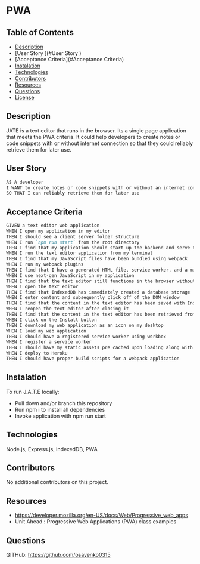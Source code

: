 # PWA

## Table of Contents

* [Description](#Description)
* [User Story ](#User Story )
* [Acceptance Criteria](#Acceptance Criteria)
* [Instalation](#Instalation)
* [Technologies](#Technologies)
* [Contributors](#Contributors)
* [Resources](#Resources )
* [Questions](#Questions)
* [License](#license)



## Description
JATE is a text editor that runs in the browser. Its a single page application that meets the PWA criteria. It could help developers to create notes or code snippets with or without internet connection so that they could reliably retrieve them for later use.

## User Story 
```md
AS A developer
I WANT to create notes or code snippets with or without an internet connection
SO THAT I can reliably retrieve them for later use
```

## Acceptance Criteria
```md
GIVEN a text editor web application
WHEN I open my application in my editor
THEN I should see a client server folder structure
WHEN I run `npm run start` from the root directory
THEN I find that my application should start up the backend and serve the client
WHEN I run the text editor application from my terminal
THEN I find that my JavaScript files have been bundled using webpack
WHEN I run my webpack plugins
THEN I find that I have a generated HTML file, service worker, and a manifest file
WHEN I use next-gen JavaScript in my application
THEN I find that the text editor still functions in the browser without errors
WHEN I open the text editor
THEN I find that IndexedDB has immediately created a database storage
WHEN I enter content and subsequently click off of the DOM window
THEN I find that the content in the text editor has been saved with IndexedDB
WHEN I reopen the text editor after closing it
THEN I find that the content in the text editor has been retrieved from our IndexedDB
WHEN I click on the Install button
THEN I download my web application as an icon on my desktop
WHEN I load my web application
THEN I should have a registered service worker using workbox
WHEN I register a service worker
THEN I should have my static assets pre cached upon loading along with subsequent pages and static assets
WHEN I deploy to Heroku
THEN I should have proper build scripts for a webpack application
```

## Instalation
To run J.A.T.E locally:
* Pull down and/or branch this repository
* Run npm i to install all dependencies
* Invoke application with npm run start

## Technologies
Node.js, Express.js, IndexedDB, PWA

## Contributors
No additional contributors on this project.

## Resources
* https://developer.mozilla.org/en-US/docs/Web/Progressive_web_apps
* Unit Ahead : Progressive Web Applications (PWA) class examples

## Questions
GITHub: https://github.com/osayenko0315
